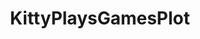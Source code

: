 ---
title: KittyPlaysGamesPlot
crosslinks:
- StreamersGoneWild
- CelestiaVega
- FFNBPS
- alinity
- NSFWIAMA
---